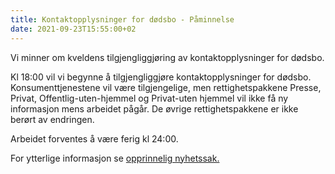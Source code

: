```yaml
---
title: Kontaktopplysninger for dødsbo - Påminnelse
date: 2021-09-23T15:55:00+02
---
```


Vi minner om kveldens tilgjengliggjøring av kontaktopplysninger for dødsbo. 

Kl 18:00 vil vi begynne å tilgjengliggjøre kontaktopplysninger for dødsbo. Konsumenttjenestene vil være tilgjengelige, men rettighetspakkene Presse, Privat, Offentlig-uten-hjemmel og Privat-uten hjemmel vil ikke få ny informasjon mens arbeidet pågår. De øvrige rettighetspakkene er ikke berørt av endringen. 

Arbeidet forventes å være ferig kl 24:00. 

For ytterlige informasjon se [opprinnelig nyhetssak.](https://skatteetaten.github.io/folkeregisteret-api-dokumentasjon/kontaktopplysninger-for-dodsbo/)

